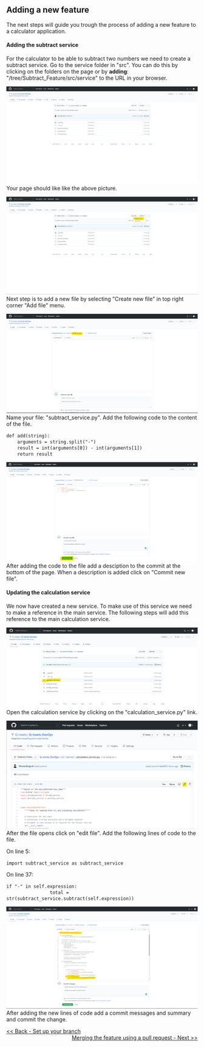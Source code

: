 ## Adding a new feature
The next steps will guide you trough the process of adding a new feature to a calculator application.
#### Adding the subtract service
For the calculator to be able to subtract two numbers we need to create a subtract service. Go to the service folder in "src". You can do this by clicking on the folders on the page or by **adding**: "/tree/Subtract_Feature/src/service" to the URL in your browser.

![service folder](images\service_folder.png)
Your page should like like the above picture.

![create file](images\create_new_file.png)
Next step is to add a new file by selecting "Create new file" in top right corner "Add file" menu.

![name_file](images\name_file.png)
Name your file: "subtract_service.py". Add the following code to the content of the file.
```python:
def add(string):
    arguments = string.split("-")
    result = int(arguments[0]) - int(arguments[1])
    return result
```

![commit new file](images\commit_new_file.png)
After adding the code to the file add a desciption to the commit at the bottom of the page. When a description is added click on "Commit new file".

#### Updating the calculation service
We now have created a new service. To make use of this service we need to make a reference in the main service. The following steps will add this reference to the main calculation service.

![open calculation service](images\open_calculation_service.png)
Open the calculation service by clicking on the "calculation_service.py" link.

![edit calculation service](images\edit_calculator_service.png)
After the file opens click on "edit file". Add the following lines of code to the file.

On line 5:
```python:
import subtract_service as subtract_service
```

On line 37:
```python:
if "-" in self.expression:
                total = str(subtract_service.subtract(self.expression))
```

![udate calculation service](images\subtract_added.png)
After adding the new lines of code add a commit messages and summary and commit the change.

[<< Back - Set up your branch](set_up_branch.md)<span style="float:right;">[Merging the feature using a pull request - Next >>](merging_a_feature.md)</span>